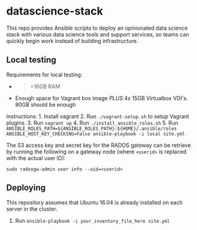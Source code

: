# datascience-stack

This repo provides Ansible scripts to deploy an opinionated data science
stack with various data science tools and support services, so teams can
quickly begin work instead of building infrastructure.

## Local testing
Requirements for local testing:
  * >=16GB RAM
  * Enough space for Vagrant box image *PLUS* 4x 15GB Virtualbox VDI's. 80GB
    should be enough

Instructions:
    1. Install vagrant
    2. Run `./vagrant-setup.sh` to setup Vagrant plugins.
    3. Run `vagrant up`
    4. Run `./install_ansible_roles.sh`
    5. Run `ANSIBLE_ROLES_PATH=${ANSIBLE_ROLES_PATH}:${HOME}/.ansible/roles ANSIBLE_HOST_KEY_CHECKING=False ansible-playbook -i local site.yml`

The S3 access key and secret key for the RADOS gateway can be retrieve by
running the following on a gateway node (where `<userid>` is replaced with
the actual user ID):

```
sudo radosgw-admin user info --uid=<userid>
```

## Deploying
This repository assumes that Ubuntu 16.04 is already installed on each
server in the cluster.

  1. Run `ansible-playbook -i your_inventory_file_here site.yml`
